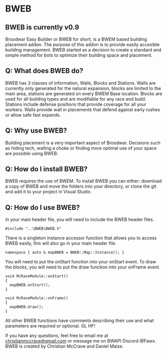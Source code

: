 # BWEB
## BWEB is currently v0.9
Broodwar Easy Builder or BWEB for short, is a BWEM based building placement addon. The purpose of this addon is to provide easily accesible building management. BWEB started as a decision to create a standard and simple method for bots to optimize their building space and placement.

## Q: What does BWEB do?
BWEB has 3 classes of information, Walls, Blocks and Stations. Walls are currently only generated for the natural expansion, blocks are limited to the main area, stations are generated on every BWEM Base location. Blocks are used for all building types and are modifiable for any race and build. Stations include defense positions that provide coverage for all your workers. Walls provide wall in placements that defend against early rushes or allow safe fast expands.

## Q: Why use BWEB?
Building placement is a very important aspect of Broodwar. Decisions such as hiding tech, walling a choke or finding more optimal use of your space are possible using BWEB.

## Q: How do I install BWEB?
BWEB requires the use of BWEM. To install BWEB you can either: download a copy of BWEB and move the folders into your directory, or clone the git and add it to your project in Visual Studio.

## Q: How do I use BWEB?

In your main header file, you will need to include the BWEB header files.

```
#include "..\BWEB\BWEB.h"
```

There is a singleton instance accessor function that allows you to access BWEB easily, this will also go in your main header file.

```
namespace { auto & mapBWEB = BWEB::Map::Instance(); }

```

You will need to put the onStart function into your onStart event. To draw the blocks, you will need to put the draw function into your onFrame event.

``` 
void McRaveModule::onStart()
{
  mapBWEB.onStart();
}

void McRaveModule::onFrame()
{
  mapBWEB.draw();
}
```
All other BWEB functions have comments describing their use and what parameters are required or optional. GL HF!

If you have any questions, feel free to email me at christianmccrave@gmail.com or message me on BWAPI Discord @Fawx.
BWEB is created by Christian McCrave and Daniel Maize. 

